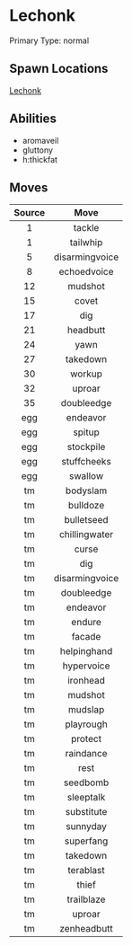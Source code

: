 # Lechonk  
Primary Type: normal  
  
## Spawn Locations  
[Lechonk](/data/spawn_presets/lechonk.md)  
  
## Abilities  
  * aromaveil
  * gluttony
  * h:thickfat
  
  
## Moves  
  
| Source | Move |  
|:---:|:---:|  
| 1 | tackle |  
| 1 | tailwhip |  
| 5 | disarmingvoice |  
| 8 | echoedvoice |  
| 12 | mudshot |  
| 15 | covet |  
| 17 | dig |  
| 21 | headbutt |  
| 24 | yawn |  
| 27 | takedown |  
| 30 | workup |  
| 32 | uproar |  
| 35 | doubleedge |  
| egg | endeavor |  
| egg | spitup |  
| egg | stockpile |  
| egg | stuffcheeks |  
| egg | swallow |  
| tm | bodyslam |  
| tm | bulldoze |  
| tm | bulletseed |  
| tm | chillingwater |  
| tm | curse |  
| tm | dig |  
| tm | disarmingvoice |  
| tm | doubleedge |  
| tm | endeavor |  
| tm | endure |  
| tm | facade |  
| tm | helpinghand |  
| tm | hypervoice |  
| tm | ironhead |  
| tm | mudshot |  
| tm | mudslap |  
| tm | playrough |  
| tm | protect |  
| tm | raindance |  
| tm | rest |  
| tm | seedbomb |  
| tm | sleeptalk |  
| tm | substitute |  
| tm | sunnyday |  
| tm | superfang |  
| tm | takedown |  
| tm | terablast |  
| tm | thief |  
| tm | trailblaze |  
| tm | uproar |  
| tm | zenheadbutt |  
  
